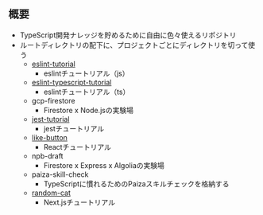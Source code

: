 ## 概要

- TypeScript開発ナレッジを貯めるために自由に色々使えるリポジトリ
- ルートディレクトリの配下に、プロジェクトごとにディレクトリを切って使う
  - [eslint-tutorial](https://typescriptbook.jp/tutorials/eslint)
    - eslintチュートリアル（js）
  - [eslint-typescript-tutorial](https://typescriptbook.jp/tutorials/eslint#eslint%E3%81%A7typescript%E3%82%92%E3%83%AA%E3%83%B3%E3%83%88%E3%81%97%E3%82%88%E3%81%86)
    - eslintチュートリアル（ts）
  - gcp-firestore
    - Firestore x Node.jsの実験場
  - [jest-tutorial](https://typescriptbook.jp/tutorials/jest)
    - jestチュートリアル
  - [like-button](https://typescriptbook.jp/tutorials/react-like-button-tutorial)
    - Reactチュートリアル
  - npb-draft
    - Firestore x Express x Algoliaの実験場
  - paiza-skill-check
    - TypeScriptに慣れるためのPaizaスキルチェックを格納する
  - [random-cat](https://typescriptbook.jp/tutorials/nextjs)
    - Next.jsチュートリアル